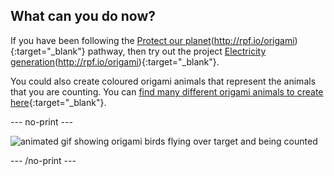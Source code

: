 ## What can you do now?

If you have been following the [Protect our planet](https://projects.raspberrypi.org/en/pathways/protect-our-planet)(http://rpf.io/origami){:target="_blank"} pathway, then try out the project [Electricity generation](https://projects.raspberrypi.org/en/projects/electricity-generation)(http://rpf.io/origami){:target="_blank"}.

You could also create coloured origami animals that represent the animals that you are counting. You can [find many different origami animals to create here](http://rpf.io/origami){:target="_blank"}.

--- no-print ---

![animated gif showing origami birds flying over target and being counted](images/origami-count.gif)

--- /no-print ---


